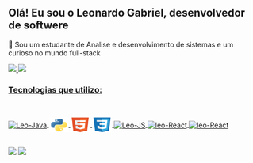 ## Olá! Eu sou o Leonardo Gabriel, desenvolvedor de softwere

💬 Sou um estudante de Analise e desenvolvimento de sistemas e um curioso no mundo full-stack

<div>
<a href="https://github.com/LeonardoGrufino">
<img height = "160em" src="https://github-readme-stats.vercel.app/api?username=LeonardoGrufino&show_icons=true&theme=dark"/>
<img height = "160em" src="https://github-readme-stats.vercel.app/api/top-langs/?username=LeonardoGrufino&layout=compact&theme=dark"/>
</div>

### Tecnologias que utilizo:
##

<div style="display: inline_block"><br>
  <img align="center" alt="Leo-Java" height="40" width="50" src="https://cdn.jsdelivr.net/gh/devicons/devicon@latest/icons/java/java-original-wordmark.svg">
  <img align="center" alt="Leo-Python" height="30" width="40" src="https://raw.githubusercontent.com/devicons/devicon/master/icons/python/python-original.svg">
  <img align="center" alt="Leo-HTML" height="30" width="40" src="https://raw.githubusercontent.com/devicons/devicon/master/icons/html5/html5-original.svg">
  <img align="center" alt="Leo-CSS" height="30" width="40" src="https://raw.githubusercontent.com/devicons/devicon/master/icons/css3/css3-original.svg">
  <img align="center" alt="Leo-JS" height="30" width="40" src="https://cdn.jsdelivr.net/gh/devicons/devicon@latest/icons/javascript/javascript-original.svg">
  <img align="center" alt="leo-React" height="30" width="40" src="https://cdn.jsdelivr.net/gh/devicons/devicon@latest/icons/react/react-original.svg"> 
  <img align="center" alt="leo-React" height="30" width="40" src="https://cdn.jsdelivr.net/gh/devicons/devicon@latest/icons/git/git-original.svg">
</div>

##
          
<div> 
  <a href="https://www.instagram.com/leozinngabriell?igsh=ZWRtN3gzeXY0OHhv" target="_blank"><img src="https://img.shields.io/badge/-Instagram-%23E4405F?style=for-the-badge&logo=instagram&logoColor=white" target="_blank"></a>
  <a href="https://www.linkedin.com/in/leonardo-gabriel-56444b2ba/" target="_blank"><img src="https://img.shields.io/badge/-LinkedIn-%230077B5?style=for-the-badge&logo=linkedin&logoColor=white" target="_blank"></a> 
</div>
